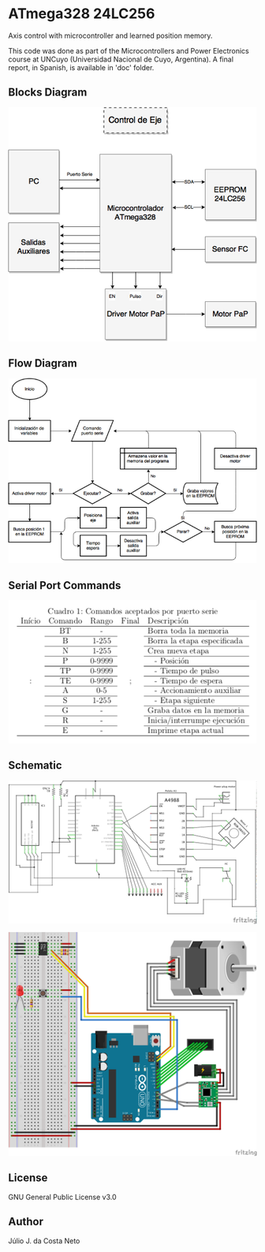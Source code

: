 # ATmega328 24LC256

Axis control with microcontroller and learned position memory.

This code was done as part of the Microcontrollers and Power Electronics course at UNCuyo (Universidad Nacional de Cuyo, Argentina). A final report, in Spanish, is available in 'doc' folder.

## Blocks Diagram

<p align="center"><img src="images/blocks.png" /></p>

## Flow Diagram

<p align="center"><img src="images/flow.png" /></p>

## Serial Port Commands

<p align="center"><img src="images/commands.png" /></p>

## Schematic

<p align="center"><img src="images/schematic.png" /></p>

<p align="center"><img src="images/protoboard.png" /></p>

## License

GNU General Public License v3.0

## Author

Júlio J. da Costa Neto
